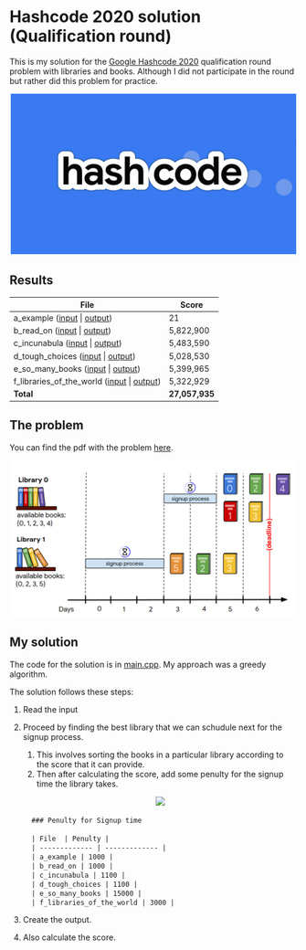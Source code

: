 # Hashcode 2020 solution (Qualification round)
This is my solution for the [Google Hashcode 2020](https://codingcompetitions.withgoogle.com/hashcode) qualification round problem with libraries and books. Although I did not participate in the round but rather did this problem for practice.

<p align="center">
<img src="/Images/hashcode.jpg" alt="Hashcode Logo" width="500"/>
</p>


## Results

| File  | Score |
| ------------- | ------------- |
| a_example ([input](Input/a.txt) \| [output](Output/a(out).txt)) | 21 |
| b_read_on ([input](Input/b.txt) \| [output](Output/b(out).txt)) | 5,822,900 |
| c_incunabula ([input](Input/c.txt) \| [output](Output/c(out).txt)) | 5,483,590 |
| d_tough_choices ([input](Input/d.txt) \| [output](Output/d(out).txt)) | 5,028,530 |
| e_so_many_books ([input](Input/e.txt) \| [output](Output/e(out).txt)) | 5,399,965 |
| f_libraries_of_the_world ([input](Input/f.txt) \| [output](Output/f(out).txt)) | 5,322,929 |
| **Total** | **27,057,935** |


## The problem

You can find the pdf with the problem [here](hashcode_2020_online_qualification_round.pdf).

<img src="/Images/hashcode_2020_problem.png" alt="Hashcode 2020 problem" width="500"/>


## My solution

The code for the solution is in [main.cpp](main.cpp). My approach was a greedy algorithm.

The solution follows these steps:

1. Read the input
2. Proceed by finding the best library that we can schudule next for the signup process. 
   1. This involves sorting the books in a particular library according to the score that it can provide.
   2. Then after calculating the score, add some penulty for the signup time the library takes.
   
   <p align="center">
   <img src="https://latex.codecogs.com/svg.latex?\Large&space;library\_score=sum\_of\_all\_books-penulty"
   </p>
   
         ### Penulty for Signup time

         | File  | Penulty |
         | ------------- | ------------- |
         | a_example | 1000 |
         | b_read_on | 1000 |
         | c_incunabula | 1100 |
         | d_tough_choices | 1100 |
         | e_so_many_books | 15000 |
         | f_libraries_of_the_world | 3000 |

5. Create the output.
6. Also calculate the score.
